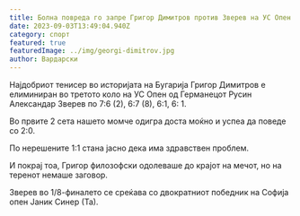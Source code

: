 ```yaml
---
title: Болна повреда го запре Григор Димитров против Зверев на УС Опен
date: 2023-09-03T13:49:04.940Z
category: спорт
featured: true
featuredImage: ../img/georgi-dimitrov.jpg
author: Вардарски
---
```

Најдобриот тенисер во историјата на Бугарија Григор Димитров е елиминиран во третото коло на УС Опен од Германецот Русин Александар Зверев по 7:6 (2), 6:7 (8), 6:1, 6: 1.

Во првите 2 сета нашето момче одигра доста моќно и успеа да поведе со 2:0.

По нерешените 1:1 стана јасно дека има здравствен проблем.

И покрај тоа, Григор филозофски одолеваше до крајот на мечот, но на теренот немаше заговор.

Зверев во 1/8-финалето се среќава со двократниот победник на Софија опен Јаник Синер (Та).